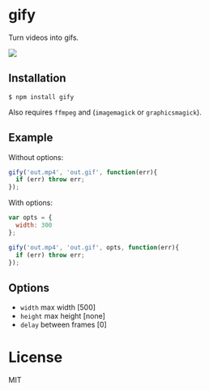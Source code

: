 
# gify

  Turn videos into gifs.

  ![](http://i.cloudup.com/0lDQXlLZNS.gif)

## Installation

```
$ npm install gify
```

  Also requires `ffmpeg` and (`imagemagick` or `graphicsmagick`).

## Example

  Without options:

```js
gify('out.mp4', 'out.gif', function(err){
  if (err) throw err;
});
```

  With options:

```js
var opts = {
  width: 300
};

gify('out.mp4', 'out.gif', opts, function(err){
  if (err) throw err;
});
```

## Options

 - `width` max width [500]
 - `height` max height [none]
 - `delay` between frames [0]

# License

  MIT